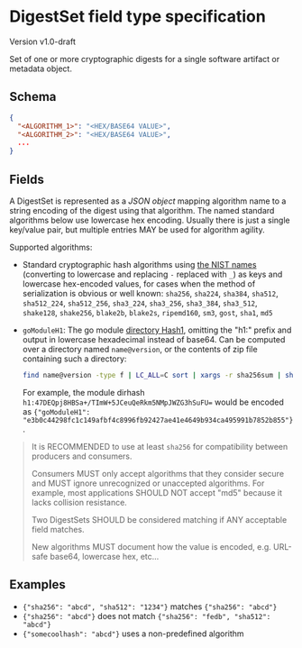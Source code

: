 # DigestSet field type specification

Version v1.0-draft

Set of one or more cryptographic digests for a single software artifact or
metadata object.

## Schema

```json
{
  "<ALGORITHM_1>": "<HEX/BASE64 VALUE>",
  "<ALGORITHM_2>": "<HEX/BASE64 VALUE>",
  ... 
}
```

## Fields

A DigestSet is represented as a _JSON object_ mapping algorithm name to
a string encoding of the digest using that algorithm. The named standard
algorithms below use lowercase hex encoding. Usually there is just a
single key/value pair, but multiple entries MAY be used for algorithm
agility.

Supported algorithms:

-   Standard cryptographic hash algorithms using [the NIST names][]
    (converting to lowercase and replacing `-` replaced with `_`) as keys
    and lowercase hex-encoded values, for cases when the method of
    serialization is obvious or well known:
    `sha256`, `sha224`, `sha384`, `sha512`, `sha512_224`, `sha512_256`,
    `sha3_224`, `sha3_256`, `sha3_384`, `sha3_512`, `shake128`, `shake256`,
    `blake2b`, `blake2s`, `ripemd160`, `sm3`, `gost`, `sha1`, `md5`

-   `goModuleH1`: The go module [directory Hash1][], omitting the "h1:"
    prefix and output in lowercase hexadecimal instead of base64. Can
    be computed over a directory named `name@version`, or the contents
    of zip file containing such a directory:

    ```bash
    find name@version -type f | LC_ALL=C sort | xargs -r sha256sum | sha256sum | cut -f1 -d' '
    ```

    For example, the module dirhash
    `h1:47DEQpj8HBSa+/TImW+5JCeuQeRkm5NMpJWZG3hSuFU=` would be encoded as
    `{"goModuleH1": "e3b0c44298fc1c149afbf4c8996fb92427ae41e4649b934ca495991b7852b855"}`.

> It is RECOMMENDED to use at least `sha256` for compatibility between
> producers and consumers.
>
> Consumers MUST only accept algorithms that they consider secure and MUST
> ignore unrecognized or unaccepted algorithms. For example, most
> applications SHOULD NOT accept "md5" because it lacks collision resistance.
>
> Two DigestSets SHOULD be considered matching if ANY acceptable field
> matches.
>
> New algorithms MUST document how the value is encoded, e.g. URL-safe base64,
> lowercase hex, etc...

## Examples

-   `{"sha256": "abcd", "sha512": "1234"}` matches `{"sha256": "abcd"}`
-   `{"sha256": "abcd"}` does not match `{"sha256": "fedb", "sha512": "abcd"}`
-   `{"somecoolhash": "abcd"}` uses a non-predefined algorithm

[the NIST names]: https://csrc.nist.gov/projects/hash-functions
[directory Hash1]: https://cs.opensource.google/go/x/mod/+/refs/tags/v0.5.0:sumdb/dirhash/hash.go
